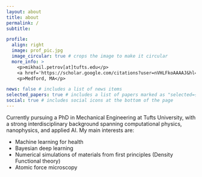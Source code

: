 ```yaml
---
layout: about
title: about
permalink: /
subtitle: 

profile:
  align: right
  image: prof_pic.jpg
  image_circular: true # crops the image to make it circular
  more_info: >
    <p>mikhail.petrov[at]tufts.edu</p>
    <a href='https://scholar.google.com/citations?user=nVHLFkoAAAAJ&hl=en'>Google Scholar</a> <br/>
    <p>Medford, MA</p>

news: false # includes a list of news items
selected_papers: true # includes a list of papers marked as "selected={true}"
social: true # includes social icons at the bottom of the page
---
```


Currently pursuing a PhD in Mechanical Engineering at Tufts University, with a strong interdisciplinary background spanning computational physics, nanophysics, and applied AI. My main interests are:

* Machine learning for health
* Bayesian deep learning
* Numerical simulations of materials from first principles (Density Functional theory)
* Atomic force microscopy

